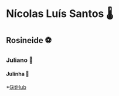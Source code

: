 # Nícolas Luís Santos 🌡️
## Rosineide ⚽
### Juliano 🏁
#### __Julinha__ 💌

*[GitHub](https://github.com/NicolasScariot)
